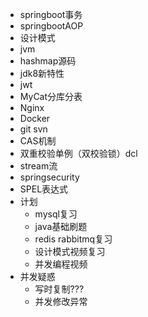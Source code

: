 + springboot事务
+ springbootAOP
+ 设计模式
+ jvm
+ hashmap源码
+ jdk8新特性
+ jwt
+ MyCat分库分表
+ Nginx
+ Docker
+ git svn
+ CAS机制
+ 双重校验单例（双校验锁）dcl
+ stream流
+ springsecurity
+ SPEL表达式
+ 计划
  + mysql复习
  + java基础刷题
  + redis rabbitmq复习
  + 设计模式视频复习
  + 并发编程视频
+ 并发疑惑
  + 写时复制???
  + 并发修改异常
